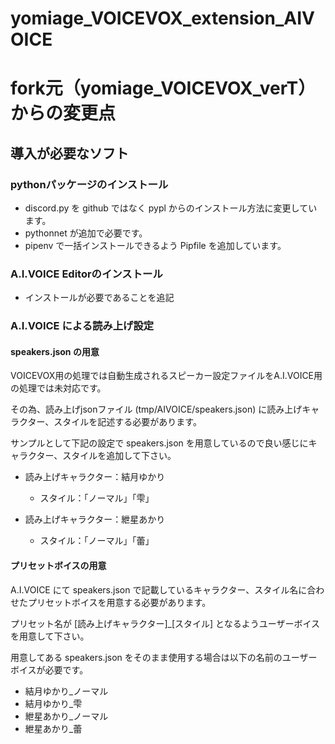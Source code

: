 # yomiage_VOICEVOX_extension_AIVOICE
# fork元（yomiage_VOICEVOX_verT）からの変更点
## 導入が必要なソフト
### pythonパッケージのインストール
- discord.py を github ではなく pypl からのインストール方法に変更しています。
- pythonnet が追加で必要です。
- pipenv で一括インストールできるよう Pipfile を追加しています。

### A.I.VOICE Editorのインストール
- インストールが必要であることを追記

### A.I.VOICE による読み上げ設定
#### speakers.json の用意
VOICEVOX用の処理では自動生成されるスピーカー設定ファイルをA.I.VOICE用の処理では未対応です。

その為、読み上げjsonファイル (tmp/AIVOICE/speakers.json) に読み上げキャラクター、スタイルを記述する必要があります。

サンプルとして下記の設定で speakers.json を用意しているので良い感じにキャラクター、スタイルを追加して下さい。
- 読み上げキャラクター：結月ゆかり
  - スタイル：「ノーマル」「雫」

- 読み上げキャラクター：紲星あかり
  - スタイル：「ノーマル」「蕾」

#### プリセットボイスの用意
A.I.VOICE にて speakers.json で記載しているキャラクター、スタイル名に合わせたプリセットボイスを用意する必要があります。

プリセット名が \[読み上げキャラクター\]_\[スタイル\] となるようユーザーボイスを用意して下さい。

用意してある speakers.json をそのまま使用する場合は以下の名前のユーザーボイスが必要です。
- 結月ゆかり_ノーマル
- 結月ゆかり_雫
- 紲星あかり_ノーマル
- 紲星あかり_蕾
